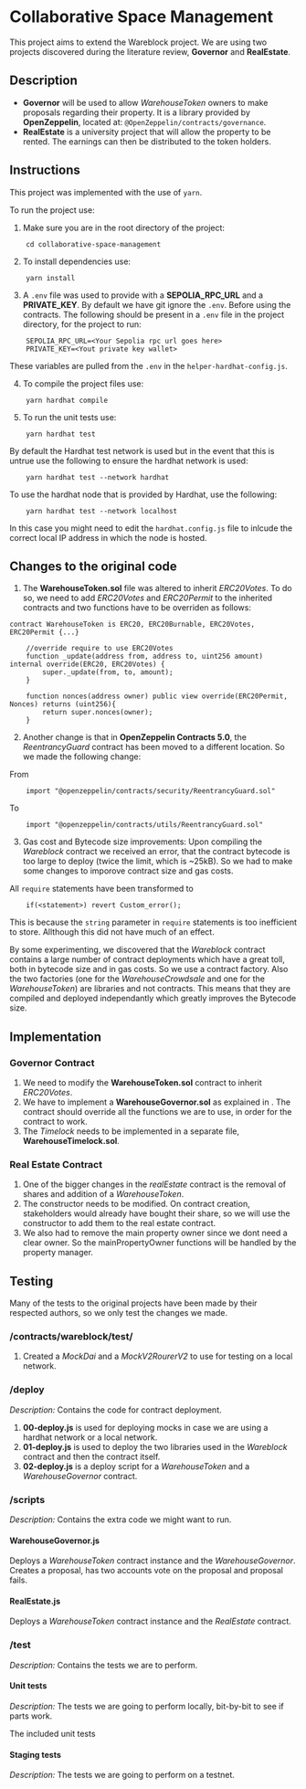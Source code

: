 # Collaborative Space Management
This project aims to extend the Wareblock project. We are using two projects discovered during the literature review, __Governor__ and __RealEstate__.

## Description
- __Governor__ will be used to allow _WarehouseToken_ owners to make proposals regarding their property. It is a library provided by __OpenZeppelin__, located at: `@OpenZeppelin/contracts/governance`.
- __RealEstate__ is a university project that will allow the property to be rented. The earnings can then be distributed to the token holders.

## Instructions

This project was implemented with the use of `yarn`.

To run the project use:

1. Make sure you are in the root directory of the project:
```console
    cd collaborative-space-management
```

2. To install dependencies use:
```console
    yarn install
```

3. A `.env` file was used to provide with a __SEPOLIA_RPC_URL__ and a __PRIVATE_KEY__. By default we have git ignore the `.env`. Before using the contracts. The following should be present in a `.env` file in the project directory, for the project to run:
```
    SEPOLIA_RPC_URL=<Your Sepolia rpc url goes here>
    PRIVATE_KEY=<Yout private key wallet>
```
These variables are pulled from the `.env` in the `helper-hardhat-config.js`. 

4. To compile the project files use:
```console
    yarn hardhat compile
```

5. To run the unit tests use:
```console
    yarn hardhat test
```
By default the Hardhat test network is used but in the event that this is untrue use the following to ensure the hardhat network is used:
```console
    yarn hardhat test --network hardhat
```

To use the hardhat node that is provided by Hardhat, use the following:
```console
    yarn hardhat test --network localhost
```
In this case you might need to edit the `hardhat.config.js` file to inlcude the correct local IP address in which the node is hosted.

## Changes to the original code
1. The __WarehouseToken.sol__ file was altered to inherit _ERC20Votes_. To do so, we need to add _ERC20Votes_ and _ERC20Permit_ to the inherited contracts and two functions have to be overriden as follows:
```solidity
contract WarehouseToken is ERC20, ERC20Burnable, ERC20Votes, ERC20Permit {...}
```

```solidity
    //override require to use ERC20Votes
    function _update(address from, address to, uint256 amount) internal override(ERC20, ERC20Votes) {
        super._update(from, to, amount);
    }

    function nonces(address owner) public view override(ERC20Permit, Nonces) returns (uint256){
        return super.nonces(owner);
    }
```
2. Another change is that in __OpenZeppelin Contracts 5.0__, the _ReentrancyGuard_ contract has been moved to a different location. So we made the following change:

From
```solidity
    import "@openzeppelin/contracts/security/ReentrancyGuard.sol"
```
To
```solidity
    import "@openzeppelin/contracts/utils/ReentrancyGuard.sol"
```

3. Gas cost and Bytecode size improvements:
Upon compiling the _Wareblock_ contract we received an error, that the contract bytecode is too large to deploy (twice the limit, which is ~25kB). So we had to make some changes to imporove contract size and gas costs.

All `require` statements have been transformed to
```solidity
    if(<statement>) revert Custom_error();
```
This is because the `string` parameter in `require` statements is too inefficient to store. Allthough this did not have much of an effect.

By some experimenting, we discovered that the _Wareblock_ contract contains a large number of contract deployments which have a great toll, both in bytecode size and in gas costs. So we use a contract factory. Also the two factories (one for the _WarehouseCrowdsale_ and one for the _WarehouseToken_) are libraries and not contracts. This means that they are compiled and deployed independantly which greatly improves the Bytecode size. 

## Implementation

### Governor Contract
1. We need to modify the __WarehouseToken.sol__ contract to inherit _ERC20Votes_.
2. We have to implement a __WarehouseGovernor.sol__ as explained in <How to setup on-chain governance>. The contract should override all the functions we are to use, in order for the contract to work.
3. The _Timelock_ needs to be implemented in a separate file, __WarehouseTimelock.sol__.

### Real Estate Contract
1. One of the bigger changes in the _realEstate_ contract is the removal of shares and addition of a _WarehouseToken_.
2. The constructor needs to be modified. On contract creation, stakeholders would already have bought their share, so we will use the constructor to add them to the real estate contract.
3. We also had to remove the main property owner since we dont need a clear owner. So the mainPropertyOwner functions will be handled by the property manager.

## Testing
Many of the tests to the original projects have been made by their respected authors, so we only test the changes we made.

### __/contracts/wareblock/test/__
1. Created a _MockDai_ and a _MockV2RourerV2_ to use for testing on a local network.

### __/deploy__
_Description:_ Contains the code for contract deployment.

1. __00-deploy.js__ is used for deploying mocks in case we are using a hardhat network or a local network.
2. __01-deploy.js__ is used to deploy the two libraries used in the _Wareblock_ contract and then the contract itself.
3. __02-deploy.js__ is a deploy script for a _WarehouseToken_ and a _WarehouseGovernor_ contract.

### __/scripts__
_Description:_ Contains the extra code we might want to run.

#### __WarehouseGovernor.js__
Deploys a _WarehouseToken_ contract instance and the _WarehouseGovernor_. Creates a proposal, has two accounts vote on the proposal and proposal fails.

#### __RealEstate.js__
Deploys a _WarehouseToken_ contract instance and the _RealEstate_ contract.

### __/test__
_Description:_ Contains the tests we are to perform.

#### Unit tests
_Description:_ The tests we are going to perform locally, bit-by-bit to see if parts work.

The included unit tests

#### Staging tests
_Description:_ The tests we are going to perform on a testnet.